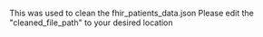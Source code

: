 This was used to clean the fhir_patients_data.json
Please edit the "cleaned_file_path" to your desired location
